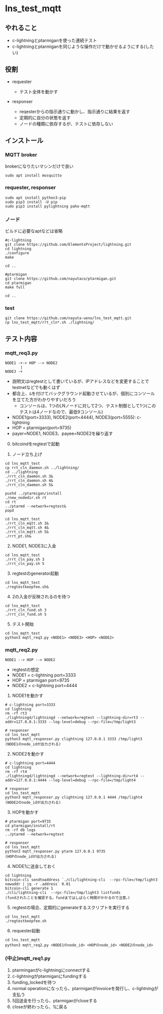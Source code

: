 # lns_test_mqtt

## やれること

* c-lightningとptarmiganを使った連続テスト
* c-lightningとptarmiganを同じような操作だけで動かせるようにする(したい)

## 役割

* requester
  - テスト全体を動かす

* responser
  - reqesterからの指示通りに動かし、指示通りに結果を返す
  - 定期的に自分の状態を返す
  - ノードの種類に依存するが、テストに依存しない

## インストール

### MQTT broker

brokerになりたいマシンだけで良い

```
sudo apt install mosquitto
```

### requester, responser

```
sudo apt install python3-pip
sudo pip3 install -U pip
sudo pip3 install pylightning paho-mqtt
```

### ノード

ビルドに必要なaptなどは省略

```
#c-lightning
git clone https://github.com/ElementsProject/lightning.git
cd lightning
./configure
make

cd ..

#ptarmigan
git clone https://github.com/nayutaco/ptarmigan.git
cd ptarmigan
make full

cd ..
```

### test

```
git clone https://github.com/nayuta-ueno/lns_test_mqtt.git
cp lns_test_mqtt/rrt_cln*.sh ./lightning/
```

## テスト内容

### mqtt_req3.py

```
NODE1 -+-> HOP --> NODE2
       |
NODE3 -+
```
  * 説明文はregtestとして書いているが、IPアドレスなどを変更することでtestnetなどでも動くはず
  * 都合上、`&`を付けてバックグラウンド起動させているが、個別にコンソールを立てた方がわかりやすいだろう
    * コンソールは、1つのLNノードに対して2つ、テスト制御として1つ(このテストは4ノードなので、最低9コンソール)
  * NODE1(port=3333), NODE2(port=4444), NODE3(port=5555): c-lightning
  * HOP = ptarmigan(port=9735)
  * payer=NODE1, NODE3、payee=NODE2を繰り返す

0. bitcoindをregtestで起動

1. ノード立ち上げ

```
cd lns_mqtt_test
cp rrt_cln_daemon.sh ../lightning/
cd ../lightning
./rrt_cln_daemon.sh 3&
./rrt_cln_daemon.sh 4&
./rrt_cln_daemon.sh 5&

pushd ../ptarmigan/install
./new_nodedir.sh rt
cd rt
../ptarmd --network=regtest&
popd

cd lns_mqtt_test
./rrt_cln_mqtt.sh 3&
./rrt_cln_mqtt.sh 4&
./rrt_cln_mqtt.sh 5&
./rrt_pt.sh&
```

2. NODE1, NODE3に入金

```
cd lns_mqtt_test
./rrt_cln_pay.sh 3
./rrt_cln_pay.sh 5
```

3. regtestのgenerator起動

```
cd lns_mqtt_test
./regtestkeepfee.sh&
```

4. 2の入金が反映されるのを待つ

```
cd lns_mqtt_test
./rrt_cln_fund.sh 3
./rrt_cln_fund.sh 5
```

5. テスト開始

```
cd lns_mqtt_test
python3 mqtt_req3.py <NODE1> <NODE3> <HOP> <NODE2>
```

### mqtt_req2.py

`NODE1 --> HOP --> NODE2`
  * regtestの想定
  * NODE1 = c-lightning port=3333
  * HOP = ptarmigan port=9735
  * NODE2 = c-lightning port=4444

1. NODE1を動かす

```
# c-lightning port=3333
cd lightning
rm -rf rt3
./lightningd/lightningd --network=regtest --lightning-dir=rt3 --addr=127.0.0.1:3333 --log-level=debug --rpc-file=/tmp/light3

# responser
cd lns_test_mqtt
python3 mqtt_responser.py clightning 127.0.0.1 3333 /tmp/light3
(NODE1のnode_idが出力される)
```

2. NODE2を動かす

```
# c-lightning port=4444
cd lightning
rm -rf rt4
./lightningd/lightningd --network=regtest --lightning-dir=rt4 --addr=127.0.0.1:4444 --log-level=debug --rpc-file=/tmp/light4

# responser
cd lns_test_mqtt
python3 mqtt_responser.py clightning 127.0.0.1 4444 /tmp/light4
(NODE2のnode_idが出力される)
```

3. HOPを動かす

```
# ptarmigan port=9735
cd ptarmigan/install/rt
rm -rf db logs
../ptarmd --network=regtest

# responser
cd lns_test_mqtt
python3 mqtt_responser.py ptarm 127.0.0.1 9735
(HOPのnode_idが出力される)
```

4. NODE1に送金しておく

```
cd lightning
bitcoin-cli sendtoaddress `./cli/lightning-cli  --rpc-file=/tmp/light3 newaddr | jq -r .address` 0.01
bitcoin-cli generate 1
./cli/lightning-cli  --rpc-file=/tmp/light3 listfunds
(fundされたことを確認する。fundまではしばらく時間がかかるので注意。)
```

5. regtestの場合、定期的にgenerateするスクリプトを実行する

```
cd lns_test_mqtt
./regtestkeepfee.sh
```

6. requester起動

```
cd lns_test_mqtt
python3 mqtt_req2.py <NODE1のnode_id> <HOPのnode_id> <NODE2のnode_id>
```

### (中止)mqtt_req1.py

1. ptarminganがc-lightningにconnectする
2. c-lightningがptarmiganにfundingする
3. funding_lockedを待つ
4. normal operationになったら、ptarmiganがinvoiceを発行し、c-lightningが支払う
5. 5回送金を行ったら、ptarmiganがcloseする
6. closeが終わったら、1に戻る
